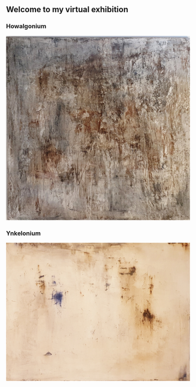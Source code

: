 ## Welcome to my virtual exhibition 
<!--![Image](images/2020-001.jpg)-->
### Howalgonium
<img src="images/2020-001.jpg"/>

### Ynkelonium
<img src="images/2021-001.jpg"/>
